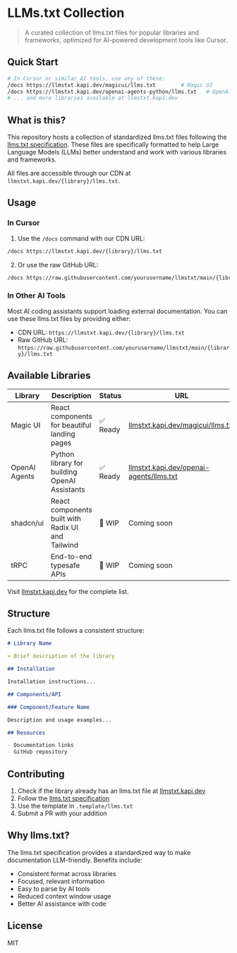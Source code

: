 # LLMs.txt Collection

> A curated collection of llms.txt files for popular libraries and frameworks, optimized for AI-powered development tools like Cursor.

## Quick Start

```bash
# In Cursor or similar AI tools, use any of these:
/docs https://llmstxt.kapi.dev/magicui/llms.txt        # Magic UI
/docs https://llmstxt.kapi.dev/openai-agents-python/llms.txt   # OpenAI Agents Python
# ... and more libraries available at llmstxt.kapi.dev
```

## What is this?

This repository hosts a collection of standardized llms.txt files following the [llms.txt specification](https://llmstxt.org). These files are specifically formatted to help Large Language Models (LLMs) better understand and work with various libraries and frameworks.

All files are accessible through our CDN at `llmstxt.kapi.dev/{library}/llms.txt`.

## Usage

### In Cursor

1. Use the `/docs` command with our CDN URL:

```bash
/docs https://llmstxt.kapi.dev/{library}/llms.txt
```

2. Or use the raw GitHub URL:

```bash
/docs https://raw.githubusercontent.com/yourusername/llmstxt/main/{library}/llms.txt
```

### In Other AI Tools

Most AI coding assistants support loading external documentation. You can use these llms.txt files by providing either:

- CDN URL: `https://llmstxt.kapi.dev/{library}/llms.txt`
- Raw GitHub URL: `https://raw.githubusercontent.com/yourusername/llmstxt/main/{library}/llms.txt`

## Available Libraries

| Library       | Description                                       | Status   | URL                                                                                        |
| ------------- | ------------------------------------------------- | -------- | ------------------------------------------------------------------------------------------ |
| Magic UI      | React components for beautiful landing pages      | ✅ Ready | [llmstxt.kapi.dev/magicui/llms.txt](https://llmstxt.kapi.dev/magicui/llms.txt)             |
| OpenAI Agents | Python library for building OpenAI Assistants     | ✅ Ready | [llmstxt.kapi.dev/openai-agents/llms.txt](https://llmstxt.kapi.dev/openai-agents/llms.txt) |
| shadcn/ui     | React components built with Radix UI and Tailwind | 🚧 WIP   | Coming soon                                                                                |
| tRPC          | End-to-end typesafe APIs                          | 🚧 WIP   | Coming soon                                                                                |

Visit [llmstxt.kapi.dev](https://llmstxt.kapi.dev) for the complete list.

## Structure

Each llms.txt file follows a consistent structure:

```markdown
# Library Name

> Brief description of the library

## Installation

Installation instructions...

## Components/API

### Component/Feature Name

Description and usage examples...

## Resources

- Documentation links
- GitHub repository
```

## Contributing

1. Check if the library already has an llms.txt file at [llmstxt.kapi.dev](https://llmstxt.kapi.dev)
2. Follow the [llms.txt specification](https://llmstxt.org)
3. Use the template in `.template/llms.txt`
4. Submit a PR with your addition

## Why llms.txt?

The llms.txt specification provides a standardized way to make documentation LLM-friendly. Benefits include:

- Consistent format across libraries
- Focused, relevant information
- Easy to parse by AI tools
- Reduced context window usage
- Better AI assistance with code

## License

MIT
